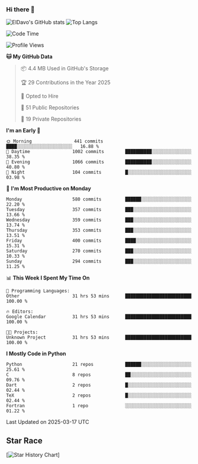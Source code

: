 ### Hi there 👋
![ElDavo's GitHub stats](https://github-readme-stats.vercel.app/api?username=ElDavoo&show_icons=true&theme=chartreuse-dark)
![Top Langs](https://github-readme-stats.vercel.app/api/top-langs/?username=ElDavoo&theme=chartreuse-dark&layout=compact)

<!--START_SECTION:waka-->
![Code Time](http://img.shields.io/badge/Code%20Time-2%2C613%20hrs%2052%20mins-blue)

![Profile Views](http://img.shields.io/badge/Profile%20Views-1-blue)

**🐱 My GitHub Data** 

> 📦 4.4 MB Used in GitHub's Storage 
 > 
> 🏆 29 Contributions in the Year 2025
 > 
> 💼 Opted to Hire
 > 
> 📜 51 Public Repositories 
 > 
> 🔑 19 Private Repositories 
 > 
**I'm an Early 🐤** 

```text
🌞 Morning                441 commits         ████░░░░░░░░░░░░░░░░░░░░░   16.88 % 
🌆 Daytime                1002 commits        ██████████░░░░░░░░░░░░░░░   38.35 % 
🌃 Evening                1066 commits        ██████████░░░░░░░░░░░░░░░   40.80 % 
🌙 Night                  104 commits         █░░░░░░░░░░░░░░░░░░░░░░░░   03.98 % 
```
📅 **I'm Most Productive on Monday** 

```text
Monday                   580 commits         ██████░░░░░░░░░░░░░░░░░░░   22.20 % 
Tuesday                  357 commits         ███░░░░░░░░░░░░░░░░░░░░░░   13.66 % 
Wednesday                359 commits         ███░░░░░░░░░░░░░░░░░░░░░░   13.74 % 
Thursday                 353 commits         ███░░░░░░░░░░░░░░░░░░░░░░   13.51 % 
Friday                   400 commits         ████░░░░░░░░░░░░░░░░░░░░░   15.31 % 
Saturday                 270 commits         ███░░░░░░░░░░░░░░░░░░░░░░   10.33 % 
Sunday                   294 commits         ███░░░░░░░░░░░░░░░░░░░░░░   11.25 % 
```


📊 **This Week I Spent My Time On** 

```text
💬 Programming Languages: 
Other                    31 hrs 53 mins      █████████████████████████   100.00 % 

🔥 Editors: 
Google Calendar          31 hrs 53 mins      █████████████████████████   100.00 % 

🐱‍💻 Projects: 
Unknown Project          31 hrs 53 mins      █████████████████████████   100.00 % 
```

**I Mostly Code in Python** 

```text
Python                   21 repos            ██████░░░░░░░░░░░░░░░░░░░   25.61 % 
C                        8 repos             ██░░░░░░░░░░░░░░░░░░░░░░░   09.76 % 
Dart                     2 repos             █░░░░░░░░░░░░░░░░░░░░░░░░   02.44 % 
TeX                      2 repos             █░░░░░░░░░░░░░░░░░░░░░░░░   02.44 % 
Fortran                  1 repo              ░░░░░░░░░░░░░░░░░░░░░░░░░   01.22 % 
```




 Last Updated on 2025-03-17 UTC
<!--END_SECTION:waka-->

## Star Race

[![Star History Chart](https://api.star-history.com/svg?repos=ElDavoo/WhatsApp-Crypt14-Crypt15-Decrypter,ElDavoo/TuringOS,EliteAndroidApps/WhatsApp-Crypt12-Decrypter,KnugiHK/Whatsapp-Chat-Exporter&type=Date)]
